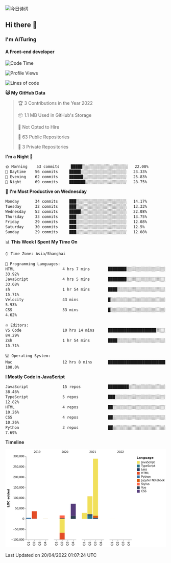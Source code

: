 <img alt="今日诗词" src="https://v2.jinrishici.com/one.svg?font-size=30&spacing=2&color=skyblue" style="max-width:100%; display: block; margin: 0 auto;">

## Hi there 👋
### I'm AITuring
#### A Front-end developer

<!-- <img src="./dhx.gif" width="400px"/> -->

<!--START_SECTION:waka-->
![Code Time](http://img.shields.io/badge/Code%20Time-3%2C332%20hrs%2013%20mins-blue)

![Profile Views](http://img.shields.io/badge/Profile%20Views-0-blue)

![Lines of code](https://img.shields.io/badge/From%20Hello%20World%20I%27ve%20Written-456%20Thousand%20lines%20of%20code-blue)

**🐱 My GitHub Data** 

> 🏆 3 Contributions in the Year 2022
 > 
> 📦 1.1 MB Used in GitHub's Storage 
 > 
> 🚫 Not Opted to Hire
 > 
> 📜 63 Public Repositories 
 > 
> 🔑 3 Private Repositories  
 > 
**I'm a Night 🦉** 

```text
🌞 Morning    53 commits     █████░░░░░░░░░░░░░░░░░░░░   22.08% 
🌆 Daytime    56 commits     █████░░░░░░░░░░░░░░░░░░░░   23.33% 
🌃 Evening    62 commits     ██████░░░░░░░░░░░░░░░░░░░   25.83% 
🌙 Night      69 commits     ███████░░░░░░░░░░░░░░░░░░   28.75%

```
📅 **I'm Most Productive on Wednesday** 

```text
Monday       34 commits     ███░░░░░░░░░░░░░░░░░░░░░░   14.17% 
Tuesday      32 commits     ███░░░░░░░░░░░░░░░░░░░░░░   13.33% 
Wednesday    53 commits     █████░░░░░░░░░░░░░░░░░░░░   22.08% 
Thursday     33 commits     ███░░░░░░░░░░░░░░░░░░░░░░   13.75% 
Friday       29 commits     ███░░░░░░░░░░░░░░░░░░░░░░   12.08% 
Saturday     30 commits     ███░░░░░░░░░░░░░░░░░░░░░░   12.5% 
Sunday       29 commits     ███░░░░░░░░░░░░░░░░░░░░░░   12.08%

```


📊 **This Week I Spent My Time On** 

```text
⌚︎ Time Zone: Asia/Shanghai

💬 Programming Languages: 
HTML                     4 hrs 7 mins        ████████░░░░░░░░░░░░░░░░░   33.92% 
JavaScript               4 hrs 5 mins        ████████░░░░░░░░░░░░░░░░░   33.68% 
sh                       1 hr 54 mins        ████░░░░░░░░░░░░░░░░░░░░░   15.71% 
Velocity                 43 mins             █░░░░░░░░░░░░░░░░░░░░░░░░   5.93% 
CSS                      33 mins             █░░░░░░░░░░░░░░░░░░░░░░░░   4.62%

🔥 Editors: 
VS Code                  10 hrs 14 mins      █████████████████████░░░░   84.29% 
Zsh                      1 hr 54 mins        ████░░░░░░░░░░░░░░░░░░░░░   15.71%

💻 Operating System: 
Mac                      12 hrs 8 mins       █████████████████████████   100.0%

```

**I Mostly Code in JavaScript** 

```text
JavaScript               15 repos            █████████░░░░░░░░░░░░░░░░   38.46% 
TypeScript               5 repos             ███░░░░░░░░░░░░░░░░░░░░░░   12.82% 
HTML                     4 repos             ██░░░░░░░░░░░░░░░░░░░░░░░   10.26% 
CSS                      4 repos             ██░░░░░░░░░░░░░░░░░░░░░░░   10.26% 
Python                   3 repos             ██░░░░░░░░░░░░░░░░░░░░░░░   7.69%

```


**Timeline**

![Chart not found](https://raw.githubusercontent.com/AITuring/AITuring/main/charts/bar_graph.png) 


 Last Updated on 20/04/2022 01:07:24 UTC
<!--END_SECTION:waka-->


